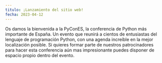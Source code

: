 ```yaml
---
titulo: ¡Lanzamiento del sitio web!
fecha: 2023-04-12
---
```


Os damos la bienvenida a la PyConES, la conferencia de Python más importante de
España. Un evento que reunirá a cientos de entusiastas del lenguaje de
programación Python, con una agenda increíble en la mejor localización posible.
Si quieres formar parte de nuestros patrocinadores para hacer esta conferencia
aún mas impresionante puedes disponer de espacio propio dentro del evento.
